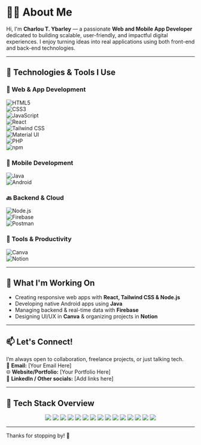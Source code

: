# 👨‍💻 About Me

Hi, I'm **Charlou T. Ybarley** — a passionate **Web and Mobile App Developer** dedicated to building scalable, user-friendly, and impactful digital experiences. I enjoy turning ideas into real applications using both front-end and back-end technologies.

---

## 🔧 Technologies & Tools I Use

### 🚀 Web & App Development  
![HTML5](https://img.shields.io/badge/HTML5-E34F26?logo=html5&logoColor=white)  
![CSS3](https://img.shields.io/badge/CSS3-1572B6?logo=css3&logoColor=white)  
![JavaScript](https://img.shields.io/badge/JavaScript-F7DF1E?logo=javascript&logoColor=black)  
![React](https://img.shields.io/badge/React-61DAFB?logo=react&logoColor=black)  
![Tailwind CSS](https://img.shields.io/badge/Tailwind_CSS-06B6D4?logo=tailwind-css&logoColor=white)  
![Material UI](https://img.shields.io/badge/Material--UI-0081CB?logo=mui&logoColor=white)  
![PHP](https://img.shields.io/badge/PHP-777BB4?logo=php&logoColor=white)  
![npm](https://img.shields.io/badge/npm-CB3837?logo=npm&logoColor=white)

### 📱 Mobile Development  
![Java](https://img.shields.io/badge/Java-007396?logo=java&logoColor=white)  
![Android](https://img.shields.io/badge/Android-3DDC84?logo=android&logoColor=white)

### 🔙 Backend & Cloud  
![Node.js](https://img.shields.io/badge/Node.js-339933?logo=nodedotjs&logoColor=white)  
![Firebase](https://img.shields.io/badge/Firebase-FFCA28?logo=firebase&logoColor=black)  
![Postman](https://img.shields.io/badge/Postman-FF6C37?logo=postman&logoColor=white)

### 🧰 Tools & Productivity  
![Canva](https://img.shields.io/badge/Canva-00C4CC?logo=canva&logoColor=white)  
![Notion](https://img.shields.io/badge/Notion-000000?logo=notion&logoColor=white)

---

## 🌱 What I'm Working On
- Creating responsive web apps with **React, Tailwind CSS & Node.js**
- Developing native Android apps using **Java**
- Managing backend & real-time data with **Firebase**
- Designing UI/UX in **Canva** & organizing projects in **Notion**

---

## 📫 Let's Connect!

I’m always open to collaboration, freelance projects, or just talking tech.  
📧 **Email:** [Your Email Here]  
🌐 **Website/Portfolio:** [Your Portfolio Here]  
🔗 **LinkedIn / Other socials:** [Add links here]

---

## 🧠 Tech Stack Overview

<p align="center">
  <img src="https://img.shields.io/badge/HTML5-E34F26?style=for-the-badge&logo=html5&logoColor=white" />
  <img src="https://img.shields.io/badge/CSS3-1572B6?style=for-the-badge&logo=css3&logoColor=white" />
  <img src="https://img.shields.io/badge/JavaScript-F7DF1E?style=for-the-badge&logo=javascript&logoColor=black" />
  <img src="https://img.shields.io/badge/React-61DAFB?style=for-the-badge&logo=react&logoColor=black" />
  <img src="https://img.shields.io/badge/Tailwind_CSS-06B6D4?style=for-the-badge&logo=tailwind-css&logoColor=white" />
  <img src="https://img.shields.io/badge/Material--UI-0081CB?style=for-the-badge&logo=mui&logoColor=white" />
  <img src="https://img.shields.io/badge/PHP-777BB4?style=for-the-badge&logo=php&logoColor=white" />
  <img src="https://img.shields.io/badge/Java-007396?style=for-the-badge&logo=java&logoColor=white" />
  <img src="https://img.shields.io/badge/Android-3DDC84?style=for-the-badge&logo=android&logoColor=white" />
  <img src="https://img.shields.io/badge/Node.js-339933?style=for-the-badge&logo=nodedotjs&logoColor=white" />
  <img src="https://img.shields.io/badge/Firebase-FFCA28?style=for-the-badge&logo=firebase&logoColor=black" />
  <img src="https://img.shields.io/badge/Postman-FF6C37?style=for-the-badge&logo=postman&logoColor=white" />
  <img src="https://img.shields.io/badge/npm-CB3837?style=for-the-badge&logo=npm&logoColor=white" />
  <img src="https://img.shields.io/badge/Canva-00C4CC?style=for-the-badge&logo=canva&logoColor=white" />
  <img src="https://img.shields.io/badge/Notion-000000?style=for-the-badge&logo=notion&logoColor=white" />
</p>

---

Thanks for stopping by! 👋
